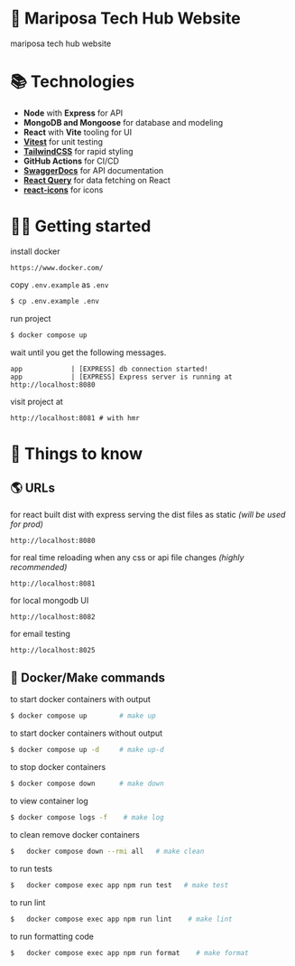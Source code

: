 # 🦋 Mariposa Tech Hub Website

mariposa tech hub website

# 📚 Technologies

- **Node** with **Express** for API
- **MongoDB and Mongoose** for database and modeling
- **React** with **Vite** tooling for UI
- **[Vitest](https://vitest.dev/)** for unit testing
- **[TailwindCSS](https://tailwindcss.com/)** for rapid styling
- **GitHub Actions** for CI/CD
- **[SwaggerDocs](https://github.com/brikev/express-jsdoc-swagger)** for API documentation
- **[React Query](https://react-query-v3.tanstack.com/)** for data fetching on React
- **[react-icons](https://react-icons.github.io/react-icons/)** for icons

# 👨‍💻 Getting started

install docker

```
https://www.docker.com/
```

copy `.env.example` as `.env`

```bash
$ cp .env.example .env
```

run project

```bash
$ docker compose up
```

wait until you get the following messages.

```
app            | [EXPRESS] db connection started!
app            | [EXPRESS] Express server is running at http://localhost:8080
```

visit project at

```
http://localhost:8081 # with hmr
```

# 🙋️ Things to know

## 🌎 URLs
for react built dist with express serving the dist files as static *(will be used for prod)*

```
http://localhost:8080
```

for real time reloading  when any css or api file changes *(highly recommended)*

```
http://localhost:8081
```

for local mongodb UI

```
http://localhost:8082
```

for email testing

```
http://localhost:8025
```

## 🐳 Docker/Make commands

to start docker containers with output

```bash
$ docker compose up        # make up
```

to start docker containers without output

```bash
$ docker compose up -d     # make up-d
```

to stop docker containers

```bash
$ docker compose down      # make down
```

to view container log

```bash
$ docker compose logs -f    # make log
```


to clean remove docker containers

```bash
$	docker compose down --rmi all   # make clean
```

to run tests

```bash
$	docker compose exec app npm run test   # make test
```

to run lint

```bash
$	docker compose exec app npm run lint    # make lint
```

to run formatting code

```bash
$	docker compose exec app npm run format    # make format
```
